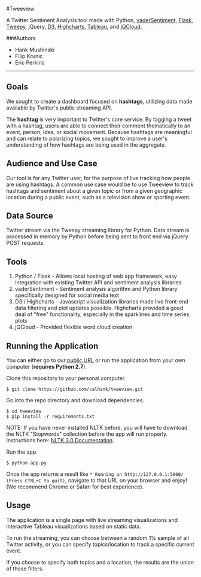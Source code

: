 #Tweeview

A Twitter Sentiment Analysis tool made with Python, [vaderSentiment](https://github.com/cjhutto/vaderSentiment), [Flask](http://flask.pocoo.org/), [Tweepy](http://www.tweepy.org/), jQuery, [D3](https://d3js.org/), [Highcharts](http://www.highcharts.com/), [Tableau](www.tableau.com/), and [jQCloud](https://github.com/lucaong/jQCloud).

###Authors
* Hank Mushinski
* Filip Krunic
* Eric Perkins

---


## Goals

We sought to create a dashboard focused on **hashtags**, utilizing data made available by Twitter's public streaming API.

The **hashtag** is very important to Twitter's core service. By tagging a tweet with a hashtag, users are able to connect their comment thematically to an event, person, idea, or social movement. Because hashtags are meaningful and can relate to polarizing topics, we sought to improve a user's understanding of how hashtags are being used in the aggregate.

## Audience and Use Case

Our tool is for any Twitter user, for the purpose of live tracking how people are using hashtags. A common use case would be to use Tweeview to track hashtags and sentiment about a given topic or from a given geographic location during a public event, such as a television show or sporting event.


## Data Source

Twitter stream via the Tweepy streaming library for Python. Data stream is processed in memory by Python before being sent to front end via jQuery POST requests.

## Tools

1. Python / Flask - Allows local hosting of web app framework, easy integration with existing Twitter API and sentiment analysis libraries
1. vaderSentiment - Sentiment analysis algorithm and Python library specifically designed for social media text
2. D3 / Highcharts - Javascript visualization libraries made live front-end data filtering and plot updates possible. Highcharts provided a good deal of "free" functionality, especially in the sparklines and time series plots
3. jQCloud - Provided flexible word cloud creation


## Running the Application

You can either go to our [public URL](ec2-52-37-49-158.us-west-2.compute.amazonaws.com) or run the application from your own computer (**requires Python 2.7**).

Clone this repository to your personal computer.

`$ git clone https://github.com/calhank/tweeview.git`

Go into the repo directory and download dependencies.

```
$ cd tweeview
$ pip install -r requirements.txt
```

NOTE: If you have never installed NLTK before, you will have to download the NLTK "Stopwords" collection before the app will run properly. Instructions here: [NLTK 3.0 Documentation](http://www.nltk.org/data.html).

Run the app.

`$ python app.py`

Once the app returns a result like `* Running on http://127.0.0.1:5000/ (Press CTRL+C to quit)`, navigate to that URL on your browser and enjoy! (We recommend Chrome or Safari for best experience).


## Usage

The application is a single page with live streaming visualizations and interactive Tableau visualizations based on static data.

To run the streaming, you can choose between a random 1% sample of all Twitter activity, or you can specify topics/location to track a specific current event.

If you choose to specify both topics and a location, the results are the union of those filters.
